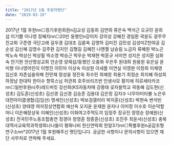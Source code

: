 ```yaml
---
title: "2017년 1월 후원자명단"
date: "2019-03-19"
---
```


2017년 1월 후원nn☐정기후원회원n김교성 김동희 김연희 류은숙 백석근 오규민 윤희섭 이기쁨 이나영 장혜지nn☐20만 동행인n강미자 강의성 강혜진 경일환 곽윤도 광주무진교회 구준영 극단고래 길우경 김대조 김륜옥 김명하 김미진 김민성 김성미Z천여공 김순성 김신혜 김영수 김주환 김지인 김형길 김혜진 나엔젤 남승림 노금자 류혜원 박노곤 박노숙 박상신 박상필 박소영 박승근 박우순 박재현 박훈규 서미연 성지은 성지환 심화숙 안기현 안산명성교회 안순영 양재섭/동행인 오충화 우은주 원대희 원용원 유은실 윤미향 이나영어린이 이명진 이민아 이상숙 이상원 이새롬 이연실 이영완 이정희 이채영 임신호 자존심을위해 전민재 정성웅 정진욱 최수민 최예창 최용기 최정순 최지혜 하성희 하정남 한대탁 한이수 향묵스님 허관회 호주브리즈번 인생사모 황지애 히로세타카코nn☐일반후원n(주)레드버킷 강선희(KS자동차매 강종태 곶자왈학교 곽동혜 김도현(신성초) 김도훈(신성초) 김선경 김선경 김승준 김용대 김은정 김지수 나무아미타불 노은우 대전아이쿱생협(김임선) 명세인(신성초) 박보검갤러리 박지훈(신성초) 박현숙 변석빈(신성초) 양태영 여자장상연합회 예선옥 오지윤 윤재원 윤지나 이미정 이수호 이순덕할머니 이은혜장상욱 이혜인(신성초) 이화여고주먹도끼 임정주 장규진 장영순 장예원(신성초) 전국민주노동조합총연 정경아 정영훈 정종훈(신성초) 조진주 최윤서(신성초) 충북대역사교육학과학생회너나들이 평화나비 한신연락회 한알3기nn☐특별후원n공감조형연구소nn\*2017년 1월 후원해주신 명단입니다. 궁금한 사항이나 문의사항이 있으면 재단 사무처로 연락해 주세요.
